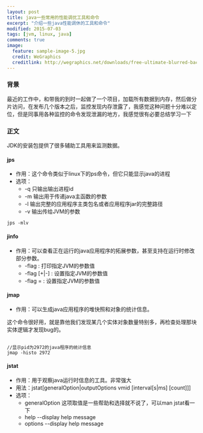 ```yaml
---
layout: post
title: java一些常用的性能调优工具和命令
excerpt: "介绍一些java性能调休的工具和命令"
modified: 2015-07-03
tags: [jvm, linux, java]
comments: true
image:
  feature: sample-image-5.jpg
  credit: WeGraphics
  creditlink: http://wegraphics.net/downloads/free-ultimate-blurred-background-pack/
---
```

### 背景
<p>最近的工作中，和带我的到时一起做了一个项目，加载所有数据到内存，然后做分片访问，在发布几个版本之后，监控发现内存泄露了，我感觉这种问题十分难以定位，但是同事用各种监控的命令发现泄漏的地方，我感觉很有必要总结学习一下</p>

### 正文
JDK的安装包提供了很多辅助工具用来监测数据。

#### jps

* 作用：这个命令类似于linux下的ps命令，但它只能显示java的进程
* 选项：
	* -q   只输出输出进程id
	* -m  输出用于传递java主函数的参数
	* -l    输出完整的应用程序主类包名或者应用程序jar的完整路径
	* -v   输出传给JVM的参数

<code>jps -mlv</code>

#### jinfo

* 作用：可以查看正在运行的java应用程序的拓展参数，甚至支持在运行时修改部分参数。
	* -flag <name> : 打印指定JVM的参数值  
	* -flag [+|-] <name> : 设置指定JVM的参数值
	* -flag <name> = <value> :  设置指定JVM的参数值

#### jmap

* 作用：可以生成java应用程序的堆快照和对象的统计信息。

这个命令很好用，就是靠他我们发现某几个实体对象数量特别多，再检查处理那块实体逻辑才发现bug的。

<code>
//显示pid为2972的java程序的统计信息
jmap -histo 2972
</code>

#### jstat

* 作用：用于观察java运行时信息的工具。非常强大
* 用法：jstat[generalOption|outputOptions vmid [interval[s|ms] [count]]]
* 选项：
	* generalOption 这项取值是一些帮助和选择就不说了，可以man jstat看一下
	* help --display help message
	* options --display help message
